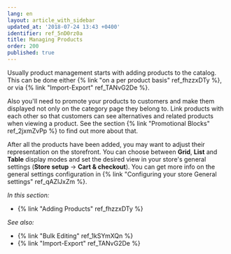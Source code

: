 ```yaml
---
lang: en
layout: article_with_sidebar
updated_at: '2018-07-24 13:43 +0400'
identifier: ref_5nD0rz0a
title: Managing Products
order: 200
published: true
---
```

Usually product management starts with adding products to the catalog. This can be done either {% link "on a per product basis" ref_fhzzxDTy %}, or via {% link "Import-Export" ref_TANvG2De %}. 

Also you'll need to promote your products to customers and make them displayed not only on the category page they belong to. Link products with each other so that customers can see alternatives and related products when viewing a product. See the section {% link "Promotional Blocks" ref_2jxmZvPp %} to find out more about that.

After all the products have been added, you may want to adjust their representation on the storefront. You can choose between **Grid**, **List** and **Table** display modes and set the desired view in your store's general settings (**Store setup** -> **Cart & checkout**). You can get more info on the general settings configuration in {% link "Configuring your store General settings" ref_qAZlJxZm %}.

_In this section:_

   * {% link "Adding Products" ref_fhzzxDTy %}

_See also:_

   * {% link "Bulk Editing" ref_1kSYmXQn %}
   * {% link "Import-Export" ref_TANvG2De %}